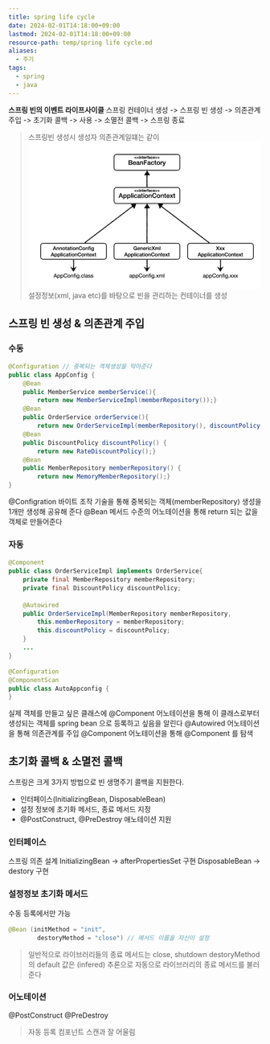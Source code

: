 ```yaml
---
title: spring life cycle
date: 2024-02-01T14:18:00+09:00
lastmod: 2024-02-01T14:18:00+09:00
resource-path: temp/spring life cycle.md
aliases:
  - 주기
tags:
  - spring
  - java
---
```

**스프링 빈의 이벤트 라이프사이클**
스프링 컨테이너 생성
-> 스프링 빈 생성 
-> 의존관계 주입
-> 초기화 콜백
-> 사용
-> 소멸전 콜백
-> 스프링 종료

> 스프링빈 생성시 생성자 의존관계일떄는 같이 
> ![](../08.media/20240201211107.png)
설정정보(xml, java etc)를 바탕으로 빈을 관리하는 컨테이너를 생성 


## 스프링 빈 생성 & 의존관계 주입
### 수동
```java
@Configuration // 중복되는 객체생성을 막아준다
public class AppConfig {
    @Bean
    public MemberService memberService(){
        return new MemberServiceImpl(memberRepository());}
    @Bean
    public OrderService orderService(){
        return new OrderServiceImpl(memberRepository(), discountPolicy()); //필드 주입을 한다면 필요 없음}
    @Bean
    public DiscountPolicy discountPolicy() {
        return new RateDiscountPolicy();}
    @Bean
    public MemberRepository memberRepository() {
        return new MemoryMemberRepository();}
}
```
@Configration 바이트 조작 기술을 통해 중복되는 객체(memberRepository) 생성을 1개만 생성해 공유해 준다
@Bean 메서드 수준의 어노테이션을 통해 return 되는 값을 객체로 만들어준다

### 자동
```java
@Component
public class OrderServiceImpl implements OrderService{
    private final MemberRepository memberRepository;
    private final DiscountPolicy discountPolicy;
  
    @Autowired
    public OrderServiceImpl(MemberRepository memberRepository,                                DiscountPolicy discountPolicy){
        this.memberRepository = memberRepository;
        this.discountPolicy = discountPolicy;
    }
    ...
}
```

```java
@Configuration
@ComponentScan
public class AutoAppconfig {
}
```


실제 객체를 만들고 싶은 클래스에 @Component 어노테이션을 통해 이 클래스로부터 생성되는 객체를 spring bean 으로 등록하고 싶음을 알린다
@Autowired 어노테이션을 통해 의존관계를 주입
@Component 어노테이션을 통해 @Component 를 탐색



## 초기화 콜백 & 소멸전 콜백
스프링은 크게 3가지 방법으로 빈 생명주기 콜백을 지원한다.
- 인터페이스(InitializingBean, DisposableBean)
- 설정 정보에 초기화 메서드, 종료 메서드 지정
- @PostConstruct, @PreDestroy 애노테이션 지원
### 인터페이스
스프링 의존 설계
InitializingBean -> afterPropertiesSet 구현
DisposableBean -> destory 구현
### 설정정보 초기화 메서드
수동 등록에서만 가능
```java
@Bean (initMethod = "init",
		destoryMethod = "close") // 메서드 이름을 자신이 설정
```

> 일반적으로 라이브러리들의 종료 메서드는 close, shutdown
> destoryMethod 의 default 값은 (infered) 추론으로 자동으로 라이브러리의 종료 메서드를 불러준다


### 어노테이션
@PostConstruct
@PreDestroy
> 자동 등록 컴포넌트 스캔과 잘 어울림